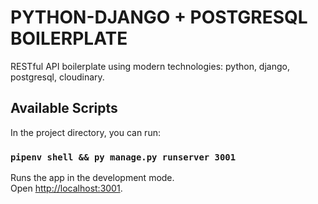 # PYTHON-DJANGO + POSTGRESQL BOILERPLATE

RESTful API boilerplate using modern technologies: python, django, postgresql, cloudinary.

## Available Scripts

In the project directory, you can run:

### `pipenv shell && py manage.py runserver 3001`

Runs the app in the development mode.<br />
Open [http://localhost:3001](http://localhost:3001).
